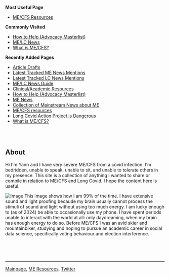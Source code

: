 <head>
    <script type="application/ld+json">
    {
      "@context" : "https://schema.org",
      "@type" : "WebSite",
      "name" : "ME/CFS Advocacy",
      "alternateName" : "Yann's ME/CFS Site",
      "url" : "https://mecfsadvocacy.org/"
    }
  </script>
</head>

**Most Useful Page** 
* [ME/CFS Resources](useful-resources.md)

**Commonly Visited**
* [How to Help (Advocacy Masterlist)](https://me-cfs.github.io/resources/advocacy/)
* [ME/LC News](https://me-cfs.github.io/news/community/)
* [What is ME/CFS?](me-cfs.md)

**Recently Added Pages**
* [Article Drafts](https://mecfsadvocacy.org/drafts/)
* [Latest Tracked ME News Mentions](https://me-cfs.github.io/news/me/)
* [Latest Tracked LC News Mentions](https://me-cfs.github.io/news/lc/)
* [ME/LC News Guide](https://me-cfs.github.io/news/)
* [Clinical/Academic Resources](clinical-resources.md)
* [How to Help (Advocacy Masterlist)](https://me-cfs.github.io/resources/advocacy/)
* [ME News](https://me-cfs.github.io/news/community/)
* [Collection of Mainstream News about ME](https://me-cfs.github.io/news/collection/mainstream.html)
* [ME/CFS resources](useful-resources.md)
* [Long Covid Action Project is Dangerous](LCAP.md)
* [What is ME/CFS?](me-cfs.md)

<br/> <br/>

## About
Hi I'm Yann and I have very severe ME/CFS from a covid infection. I'm bedridden, unable to speak, unable to sit, and unable to tolerate others in my presence. This site is a collection of anything I wanted to share or compile in relation to ME/CFS and Long Covid. I hope the content here is useful. 

![Image](https://me-cfs.github.io/files/img/me_very_severe.jpeg)
This image shows how I am 99% of the time. I have extensive sound and light proofing becaude my brain usually cannot process the stimuli of sound and light without using too much energy. I am lucky enough to (as of 2024) be able to occasionally use my phone. I have spent periods unable to interact with the world at all: only daydreaming, when my brain has enough energy to do so. Before ME/CFS I was an avid skier and mountainbiker, studying and hoping to pursue an academic career in social data science, specifically voting behaviour and election interference.

<br/><br/><br/>

---

[Mainpage](https://mecfsadvocacy.org/), [ME Resources](useful-resources.md), [Twitter](https://twitter.com/yann_mecfs)

